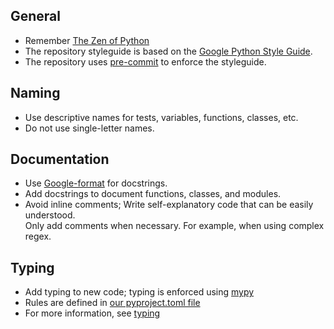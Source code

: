 ## General

- Remember [The Zen of Python](https://www.python.org/dev/peps/pep-0020/)
- The repository styleguide is based on the [Google Python Style Guide](https://google.github.io/styleguide/pyguide.html).
- The repository uses [pre-commit](https://pre-commit.com/) to enforce the styleguide.

## Naming
- Use descriptive names for tests, variables, functions, classes, etc.
- Do not use single-letter names.

## Documentation
- Use [Google-format](https://google.github.io/styleguide/pyguide.html#381-docstrings) for docstrings.
- Add docstrings to document functions, classes, and modules.
- Avoid inline comments; Write self-explanatory code that can be easily understood.  
Only add comments when necessary. For example, when using complex regex.

## Typing
- Add typing to new code; typing is enforced using [mypy](https://mypy-lang.org/)
- Rules are defined in [our pyproject.toml file](//pyproject.toml#L10)
- For more information, see [typing](https://docs.python.org/3/library/typing.html)
